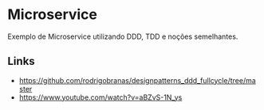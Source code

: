 
# Microservice

Exemplo de Microservice utilizando DDD, TDD e noções semelhantes.

## Links

- https://github.com/rodrigobranas/designpatterns_ddd_fullcycle/tree/master
- https://www.youtube.com/watch?v=aBZvS-1N_ys

